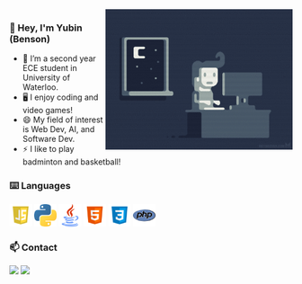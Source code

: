 <img alt="GIF" align="right" height="250px" src="https://github.com/shenbenson/shenbenson/blob/master/assets/programming.gif"/>

### 👋 Hey, I'm Yubin (Benson)
- 🌱 I’m a second year ECE student in University of Waterloo.
- 🖥️ I enjoy coding and video games!
- 😄 My field of interest is Web Dev, AI, and Software Dev.
- ⚡ I like to play badminton and basketball!

### ⌨️ Languages 
<div>
  <img title="JS" alt="JS" src="https://github.com/shenbenson/shenbenson/blob/master/assets/JS.png" height="40px">
  <img title="Python" alt="Python" src="https://github.com/shenbenson/shenbenson/blob/master/assets/python.png" height="40px">
  <img title="Java" alt="Java" src="https://github.com/shenbenson/shenbenson/blob/master/assets/java.png" height="40px">
  <img title="HTML" alt="HTML" src="https://github.com/shenbenson/shenbenson/blob/master/assets/HTML.png" height="40px">
  <img title="CSS" alt="CSS" src="https://github.com/shenbenson/shenbenson/blob/master/assets/CSS.png" height="40px">
  <img title="PHP" alt="PHP" src="https://github.com/shenbenson/shenbenson/blob/master/assets/PHP.png" height="40px">
</div>

### 📫 Contact

<a href="https://ybshen.tk" target="_blank"><img src="https://img.shields.io/badge/-My%20Website-red?logo=Internet%20Explorer&logoColor=white"></a> <a href="mailto:yubin.shen@uwaterloo.ca" target="_blank"><img src="https://img.shields.io/badge/-Yubin.Shen@uwaterloo.ca-yellow?logo=Minutemailer&logoColor=white"></a>

<!--
**shenbenson/shenbenson** is a ✨ _special_ ✨ repository because its `README.md` (this file) appears on your GitHub profile.

Here are some ideas to get you started:

- 🔭 I’m currently working on ...
- 🌱 I’m currently learning ...
- 👯 I’m looking to collaborate on ...
- 🤔 I’m looking for help with ...
- 💬 Ask me about ...
- 📫 How to reach me: ...
- 😄 Pronouns: ...
- ⚡ Fun fact: ...
-->
